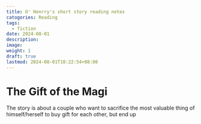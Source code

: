 ```yaml
---
title: O' Henrry's short story reading notes
catogories: Reading
tags:
  - fiction
date: 2024-08-01
description: 
image: 
weight: 1
draft: true
lastmod: 2024-08-01T10:22:54+08:00
---
```

# The Gift of the Magi

The story is about a couple who want to sacrifice the most valuable thing of himself/herself to buy gift for each other, but end up 
